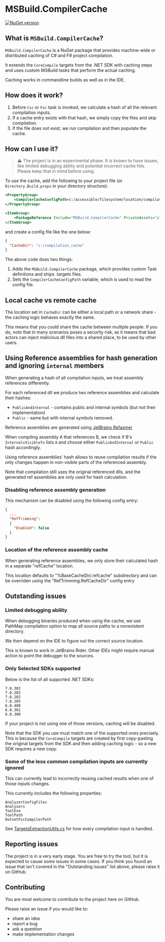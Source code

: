 ﻿# MSBuild.CompilerCache

[![NuGet version](https://img.shields.io/nuget/v/MSBuild.CompilerCache.svg)](https://www.nuget.org/packages/MSBuild.CompilerCache/)

## What is `MSBuild.CompilerCache`?
`MSBuild.CompilerCache` is a NuGet package that provides machine-wide or distributed caching of C# and F# project compilation.

It extends the `CoreCompile` targets from the .NET SDK with caching steps and uses custom MSBuild tasks that perform the actual caching.

Caching works in commandline builds as well as in the IDE.

## How does it work?
1. Before `Csc` or `Fsc` task is invoked, we calculate a hash of all the relevant compilation inputs.
2. If a cache entry exists with that hash, we simply copy the files and skip compilation.
3. If the file does not exist, we run compilation and then populate the cache.

## How can I use it?
> :warning: The project is in an experimental phase. It is known to have issues, like limited debugging ability and potential incorrect cache hits. Please keep that in mind before using.

To use the cache, add the following to your project file (or `Directory.Build.props` in your directory structure):
```xml
<PropertyGroup>
    <CompilerCacheConfigPath>c:/accessible/filesystem/location/compilation_cache_config.json</CompilerCacheConfigPath>
</PropertyGroup>

<ItemGroup>
    <PackageReference Include="MSBuild.CompilerCache" PrivateAssets="all" />
</ItemGroup>
```
and create a config file like the one below:

```json
{
  "CacheDir": "c:/compilation_cache"
}
```

The above code does two things:
1. Adds the `MSBuild.CompilerCache` package, which provides custom Task definitions and ships .targets files.
2. Sets the `CompilerCacheConfigPath` variable, which is used to read the config file.

## Local cache vs remote cache
The location set in `CacheDir` can be either a local path or a network share - the caching logic behaves exactly the same.

This means that you could share the cache between multiple people.
If you do, note that in many scenarios poses a security risk, as it means that bad actors can inject malicious dll files into a shared place, to be used by other users.

## Using Reference assemblies for hash generation and ignoring `internal` members
When generating a hash of all compilation inputs,
we treat assembly references differently.

For each referenced dll we produce two reference assemblies and calculate their hashes:
- `PublicAndInternal` - contains public and internal symbols (but not their implementation)
- `Public` - same but with internal symbols removed.

Reference assemblies are generated using [JetBrains Refasmer](https://github.com/JetBrains/Refasmer/)

When compiling assembly A that references B, we check if B's `InternalsVisibleTo` lists `A` and choose either `PublicAndInternal` or `Public` hash accordingly.

Using reference assemblies' hash allows to reuse compilation results if the only changes happen in non-visible parts of the referenced assembly.

Note that compilation still uses the original referenced dlls, and the generated ref assemblies are only used for hash calculation.

### Disabling reference assembly generation
This mechanism can be disabled using the following config entry:
```json
{
  ...
  "RefTrimming":
  {
    "Enabled": false
  }
}
```
### Location of the reference assembly cache
When generating reference assemblies, we only store their calculated hash in a separate "refCache" location.

This location defaults to "%BaseCacheDir/.refcache" subdirectory and can be overriden using the "RefTrimming.RefCacheDir" config entry

## Outstanding issues
### Limited debugging ability
When debugging binaries produced when using the cache,
we use PathMap compilation option to map all source paths to a nonexistent directory.

We then depend on the IDE to figure out the correct source location.

This is known to work in JetBrains Rider.
Other IDEs might require manual action to point the debugger to the sources.

### Only Selected SDKs supported
Below is the list of all supported .NET SDKs:
```
7.0.302
7.0.203
7.0.202
7.0.105
6.0.408
6.0.301
6.0.300
```

If your project is not using one of those versions, caching will be disabled.

Note that the SDK you use must match one of the supported ones precisely.
This is because the `CoreCompile` targets are created by first copy-pasting the original targets from the SDK and then adding caching logic - so a new SDK requires a new copy.

### Some of the less common compilation inputs are currently ignored
This can currently lead to incorrectly reusing cached results when one of those inputs changes.

This currently includes the following properties:
```
AnalyzerConfigFiles
Analyzers
ToolExe
ToolPath
DotnetFscCompilerPath
```

See [TargetsExtractionUtils.cs](https://github.com/safesparrow/MSBuild.CompilerCache/blob/main/MSBuild.CompilerCache/TargetsExtractionUtils.cs#L9) for how every compilation input is handled.

## Reporting issues
The project is in a very early stage. You are free to try the tool, but it is expected to cause _some_ issues in some cases.
If you think you found an issue that isn't covered in the "Outstanding issues" list above, please raise it on GitHub.

## Contributing
You are most welcome to contribute to the project here on GitHub.

Please raise an issue if you would like to:
- share an idea
- report a bug
- ask a question
- make implementation changes
